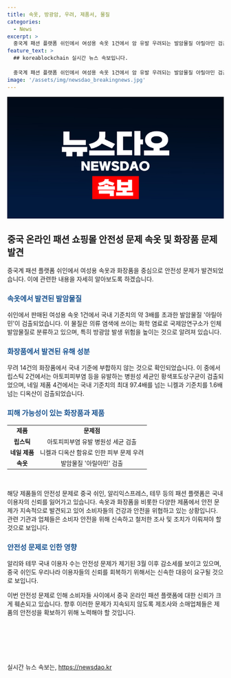 ```yaml
---
title: 속옷, 방광암, 우려, 제품서, 물질
categories:
  - News
excerpt: >
  중국계 패션 플랫폼 쉬인에서 여성용 속옷 1건에서 암 유발 우려되는 발암물질 아릴아민 검출. 립스틱, 네일 제품, 법랑그릇 등에서 국내 기준치 초과된 유해 물질 다수 발견. 안전성 문제로 알리와 테무 이용자 수 감소세. SBS Biz 류선우 기자의 취재. (150자)
feature_text: >
  ## koreablockchain 실시간 뉴스 속보입니다.

  중국계 패션 플랫폼 쉬인에서 여성용 속옷 1건에서 암 유발 우려되는 발암물질 아릴아민 검출. 립스틱, 네일 제품, 법랑그릇 등에서 국내 기준치 초과된 유해 물질 다수 발견. 안전성 문제로 알리와 테무 이용자 수 감소세. SBS Biz 류선우 기자의 취재. (150자)
image: '/assets/img/newsdao_breakingnews.jpg'
---
```


<p><img src="/assets/img/newsdao_breakingnews.jpg" alt="koreablockchain 속보" /></p>

<h2 data-ke-size="size26">중국 온라인 패션 쇼핑몰 안전성 문제 속옷 및 화장품 문제 발견</h2>

<p data-ke-size="size16">중국계 패션 플랫폼 쉬인에서 여성용 속옷과 화장품을 중심으로 안전성 문제가 발견되었습니다. 이에 관련한 내용을 자세히 알아보도록 하겠습니다.</p>

<h3><b><span style="color: #1a5490;">속옷에서 발견된 발암물질</span></b></h3>

<p data-ke-size="size16">쉬인에서 판매된 여성용 속옷 1건에서 국내 기준치의 약 3배를 초과한 발암물질 '아릴아민'이 검출되었습니다. 이 물질은 의류 염색에 쓰이는 화학 염료로 국제암연구소가 인체 발암물질로 분류하고 있으며, 특히 방광암 발생 위험을 높이는 것으로 알려져 있습니다.</p>

<h3><b><span style="color: #1a5490;">화장품에서 발견된 유해 성분</span></b></h3>

<p data-ke-size="size16">무려 14건의 화장품에서 국내 기준에 부합하지 않는 것으로 확인되었습니다. 이 중에서 립스틱 2건에서는 아토피피부염 등을 유발하는 병원성 세균인 황색포도상구균이 검출되었으며, 네일 제품 4건에서는 국내 기준치의 최대 97.4배를 넘는 니켈과 기준치를 1.6배 넘는 디옥산이 검출되었습니다.</p>

<h3><b><span style="color: #1a5490;">피해 가능성이 있는 화장품과 제품</span></b></h3>

<table>
   <tbody>
      <tr>
         <td style="text-align: center; height: 17px;"><b>제품</b></td>
         <td style="text-align: center; height: 17px;"><b>문제점</b></td>
      </tr>
      <tr>
         <td style="text-align: center; height: 17px;"><b>립스틱</b></td>
         <td style="text-align: center; height: 17px;">아토피피부염 유발 병원성 세균 검출</td>
      </tr>
      <tr>
         <td style="text-align: center; height: 17px;"><b>네일 제품</b></td>
         <td style="text-align: center; height: 17px;">니켈과 디옥산 함유로 인한 피부 문제 우려</td>
      </tr>
      <tr>
         <td style="text-align: center; height: 17px;"><b>속옷</b></td>
         <td style="text-align: center; height: 17px;">발암물질 '아릴아민' 검출</td>
      </tr>
   </tbody>
</table>

<p data-ke-size="size16">&nbsp;</p>

<p>해당 제품들의 안전성 문제로 중국 쉬인, 알리익스프레스, 테무 등의 패션 플랫폼은 국내 이용자의 신뢰를 잃어가고 있습니다. 속옷과 화장품을 비롯한 다양한 제품에서 안전 문제가 지속적으로 발견되고 있어 소비자들의 건강과 안전을 위협하고 있는 상황입니다. 관련 기관과 업체들은 소비자 안전을 위해 신속하고 철저한 조사 및 조치가 이뤄져야 할 것으로 보입니다.</p></p>

<h3><b><span style="color: #1a5490;">안전성 문제로 인한 영향</span></b></h3>

<p data-ke-size="size16">알리와 테무 국내 이용자 수는 안전성 문제가 제기된 3월 이후 감소세를 보이고 있으며, 중국 쉬인도 우리나라 이용자들의 신뢰를 회복하기 위해서는 신속한 대응이 요구될 것으로 보입니다.</p>

<p data-ke-size="size16">이번 안전성 문제로 인해 소비자들 사이에서 중국 온라인 패션 플랫폼에 대한 신뢰가 크게 훼손되고 있습니다. 향후 이러한 문제가 지속되지 않도록 제조사와 소매업체들은 제품의 안전성을 확보하기 위해 노력해야 할 것입니다.</p>

<p data-ke-size="size16">&nbsp;</p>

<p data-ke-size="size16">&nbsp;</p>

<p data-ke-size="size16">&nbsp;</p>
실시간 뉴스 속보는, <a href="https://newsdao.kr" rel="dofollow">https://newsdao.kr</a>


